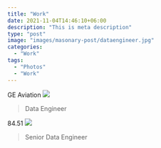 ```yaml
---
title: "Work"
date: 2021-11-04T14:46:10+06:00
description: "This is meta description"
type: "post"
image: "images/masonary-post/dataengineer.jpg"
categories: 
  - "Work"
tags:
  - "Photos"
  - "Work"
---
```



GE Aviation
![](../images/masonary-post/GE_logo.png)


> Data Engineer
 
 84.51
![](../images/masonary-post/8451.png)
> Senior Data Engineer

